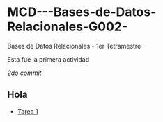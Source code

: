 # MCD---Bases-de-Datos-Relacionales-G002-
Bases de Datos Relacionales - 1er Tetramestre

Esta fue la primera actividad

*2do commit*

## Hola

- [Tarea 1](./Clase%201/Tarea%201)
